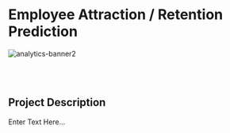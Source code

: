 # Employee Attraction / Retention Prediction
![analytics-banner2](https://github.com/user-attachments/assets/59e12b5d-b0a1-4b24-96bb-a50d1eb7b678)


<br>
<br>

## Project Description
Enter Text Here...

<br>
<br>

